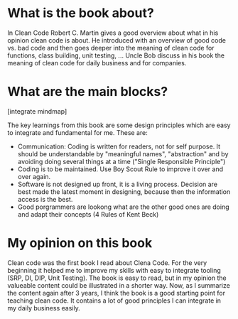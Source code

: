 # What is the book about?
In Clean Code Robert C. Martin gives a good overview about what in his opinion clean code is about. He introduced with an overview of good code vs. bad code and then goes deeper into
the meaning of clean code for functions, class building, unit testing, ... Uncle Bob discuss in his book the meaning of clean code for daily business and for companies. 

# What are the main blocks?
[integrate mindmap]

The key learnings from this book are some design principles which are easy to integrate and fundamental for me. These are:
- Communication: Coding is written for readers, not for self purpose. It should be understandable by "meaningful names", "abstraction" and by avoiding doing several things at a time ("Single Responsible Principle")
- Coding is to be maintained. Use Boy Scout Rule to improve it over and over again.
- Software is not designed up front, it is a living process. Decision are best made the latest moment in designing, because then the information access is the best.
- Good porgrammers are lookong what are the other good ones are doing and adapt their concepts (4 Rules of Kent Beck)

# My opinion on this book
Clean code was the first book I read about Clena Code. For the very beginning it helped me to improve my skills with easy to integrate tooling (SRP, DI, DIP, Unit Testing).
The book is easy to read, but in my opinion the valueable content could be illustrated in a shorter way. Now, as I summarize the content again after 3 years, I think the book
is a good starting point for teaching clean code. It contains a lot of good principles I can integrate in my daily business easily. 
